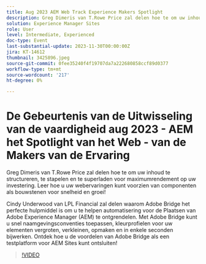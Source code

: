 ```yaml
---
title: Aug 2023 AEM Web Track Experience Makers Spotlight
description: Greg Dimeris van T.Rowe Price zal delen hoe te om uw inhoud te structureren, te stapelen en te superladen voor maximumrendement op uw investering. Leer hoe u uw webervaringen kunt voorzien van componenten als bouwstenen voor snelheid en groei!Cindy Underwood van LPL Financial deelt mee waarom Adobe Bridge het perfecte hulpmiddel is om automatisering voor Adobe Experience Manager-sites (AEM) te ontgrendelen. Met Adobe Bridge kunt u snel naamgevingsconventies toepassen, kleurprofielen voor uw elementen vergroten, verkleinen, opmaken en in enkele seconden bijwerken. Ontdek hoe u de voordelen van Adobe Bridge kunt ontsluiten als een testplatform voor AEM sites!
solution: Experience Manager Sites
role: User
level: Intermediate, Experienced
doc-type: Event
last-substantial-update: 2023-11-30T00:00:00Z
jira: KT-14612
thumbnail: 3425896.jpeg
source-git-commit: 0fee35240f4f19707da7a222680858ccf89d0377
workflow-type: tm+mt
source-wordcount: '217'
ht-degree: 0%

---
```



# De Gebeurtenis van de Uitwisseling van de vaardigheid aug 2023 - AEM het Spotlight van het Web - van de Makers van de Ervaring

Greg Dimeris van T.Rowe Price zal delen hoe te om uw inhoud te structureren, te stapelen en te superladen voor maximumrendement op uw investering. Leer hoe u uw webervaringen kunt voorzien van componenten als bouwstenen voor snelheid en groei!

Cindy Underwood van LPL Financial zal delen waarom Adobe Bridge het perfecte hulpmiddel is om u te helpen automatisering voor de Plaatsen van Adobe Experience Manager (AEM) te ontgrendelen. Met Adobe Bridge kunt u snel naamgevingsconventies toepassen, kleurprofielen voor uw elementen vergroten, verkleinen, opmaken en in enkele seconden bijwerken. Ontdek hoe u de voordelen van Adobe Bridge als een testplatform voor AEM Sites kunt ontsluiten!

>[!VIDEO](https://video.tv.adobe.com/v/3425896/?learn=on)
